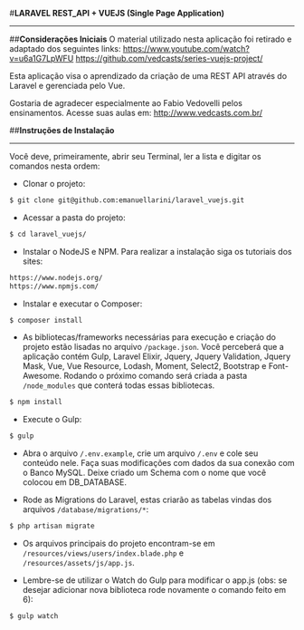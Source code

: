 #**LARAVEL REST_API + VUEJS (Single Page Application)**


----------


##**Considerações Iniciais**
O material utilizado nesta aplicação foi retirado e adaptado dos seguintes links:
https://www.youtube.com/watch?v=u6a1G7LpWFU 
https://github.com/vedcasts/series-vuejs-project/

Esta aplicação visa o aprendizado da criação de uma REST API através do Laravel e gerenciada pelo Vue.

Gostaria de agradecer especialmente ao Fabio Vedovelli pelos ensinamentos. Acesse suas aulas em:
http://www.vedcasts.com.br/


##**Instruções de Instalação**

----------

Você deve, primeiramente, abrir seu Terminal, ler a lista e digitar os comandos nesta ordem: 

 - Clonar o projeto:
```sh
$ git clone git@github.com:emanuellarini/laravel_vuejs.git
```

 - Acessar a pasta do projeto:
```sh
$ cd laravel_vuejs/
```

 - Instalar o NodeJS e NPM. Para realizar a instalação siga os tutoriais
   dos sites:
```sh
https://www.nodejs.org/
https://www.npmjs.com/
``` 

 - Instalar e executar o Composer:
```sh
$ composer install
```

 - As bibliotecas/frameworks necessárias para execução e criação do
   projeto estão lisadas no arquivo `/package.json`. Você perceberá que
   a aplicação contém Gulp, Laravel Elixir, Jquery, Jquery Validation,
   Jquery Mask, Vue, Vue Resource, Lodash, Moment, Select2, Bootstrap e
   Font-Awesome. Rodando o próximo comando será criada a pasta
   `/node_modules` que conterá todas essas bibliotecas.
```sh
$ npm install
```

 - Execute o Gulp:
```sh
$ gulp
``` 

 - Abra o arquivo `/.env.example`, crie um arquivo `/.env` e cole seu
   conteúdo nele. Faça suas modificações com dados da sua conexão com o
   Banco MySQL. Deixe criado um Schema com o nome que você colocou em
   DB_DATABASE.

 - Rode as Migrations do Laravel, estas criarão as tabelas vindas dos arquivos `/database/migrations/*`:
```sh
$ php artisan migrate
```

 - Os arquivos principais do projeto encontram-se em `/resources/views/users/index.blade.php` e `/resources/assets/js/app.js`.

 - Lembre-se de utilizar o Watch do Gulp para modificar o app.js (obs: se desejar adicionar nova biblioteca rode novamente o comando feito em 6):
```sh
$ gulp watch
```